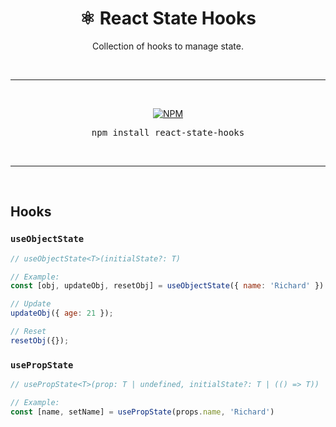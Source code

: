 <div align="center">
  <h1>⚛️ React State Hooks</h1>
  <p>Collection of hooks to manage state.</p>

  <br><hr><br>

  <a href="https://www.npmjs.com/package/react-state-hooks">
   <img src="https://img.shields.io/npm/v/react-state-hooks.svg" alt="NPM" />
  </a>

  <pre>npm install react-state-hooks</pre>
</div>

<br><hr><br>

## Hooks

### `useObjectState`
```jsx
// useObjectState<T>(initialState?: T)

// Example:
const [obj, updateObj, resetObj] = useObjectState({ name: 'Richard' })

// Update
updateObj({ age: 21 });

// Reset
resetObj({});
```

### `usePropState`
```jsx
// usePropState<T>(prop: T | undefined, initialState?: T | (() => T))

// Example:
const [name, setName] = usePropState(props.name, 'Richard')
```
